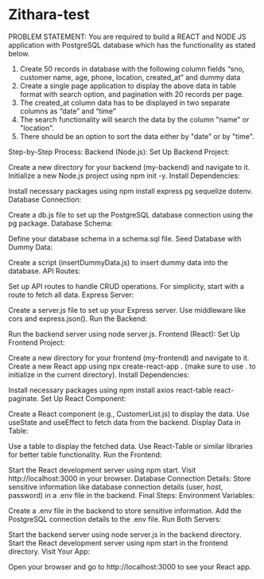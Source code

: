 # Zithara-test
PROBLEM STATEMENT:
You are required to build a REACT and NODE JS application with PostgreSQL database which has the functionality as stated below.

1. Create 50 records in database with the following column fields “sno, customer name, age, phone, location, created_at” and dummy data
2. Create a single page application to display the above data in table format with search option, and pagination with 20 records per page.
3. The created_at column data has to be displayed in two separate columns as “date” and “time”
4. The search functionality will search the data by the column "name" or "location".
5. There should be an option to sort the data either by "date" or by "time".



Step-by-Step Process:
Backend (Node.js):
Set Up Backend Project:

Create a new directory for your backend (my-backend) and navigate to it.
Initialize a new Node.js project using npm init -y.
Install Dependencies:

Install necessary packages using npm install express pg sequelize dotenv.
Database Connection:

Create a db.js file to set up the PostgreSQL database connection using the pg package.
Database Schema:

Define your database schema in a schema.sql file.
Seed Database with Dummy Data:

Create a script (insertDummyData.js) to insert dummy data into the database.
API Routes:

Set up API routes to handle CRUD operations. For simplicity, start with a route to fetch all data.
Express Server:

Create a server.js file to set up your Express server.
Use middleware like cors and express.json().
Run the Backend:

Run the backend server using node server.js.
Frontend (React):
Set Up Frontend Project:

Create a new directory for your frontend (my-frontend) and navigate to it.
Create a new React app using npx create-react-app . (make sure to use . to initialize in the current directory).
Install Dependencies:

Install necessary packages using npm install axios react-table react-paginate.
Set Up React Component:

Create a React component (e.g., CustomerList.js) to display the data.
Use useState and useEffect to fetch data from the backend.
Display Data in Table:

Use a table to display the fetched data.
Use React-Table or similar libraries for better table functionality.
Run the Frontend:

Start the React development server using npm start.
Visit http://localhost:3000 in your browser.
Database Connection Details:
Store sensitive information like database connection details (user, host, password) in a .env file in the backend.
Final Steps:
Environment Variables:

Create a .env file in the backend to store sensitive information.
Add the PostgreSQL connection details to the .env file.
Run Both Servers:

Start the backend server using node server.js in the backend directory.
Start the React development server using npm start in the frontend directory.
Visit Your App:

Open your browser and go to http://localhost:3000 to see your React app.
